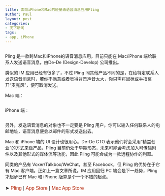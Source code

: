 ```yaml
---
title: 面向iPhone和Mac的轻量级语音消息应用Pling
author: Paul
layout: post
categories:
- 天下新闻
tags:
- app, iPhone
---
```


<img style="display: block; margin-left: auto; margin-right: auto;" src="http://s3.chztv.com/blog/2013-0406/pling.png" alt="" />

Pling 是一款跨Mac和iPhone的语音消息应用，目前只能在 Mac/iPhone 端给联系人发送语音消息，由De-De (Design-Develop) 公司推出。

类似的 IM 应用已经有很多了，不过 Pling 同其他产品不同的是，在给特定联系人发送语音消息时，若你不满意或者觉得背景声音太大，你只需将鼠标或手指离开&ldquo;麦克风&rdquo;，便可取消发送。

Mac 端：  

<img style="display: block; margin-left: auto; margin-right: auto;" src="http://s3.chztv.com/blog/2013-0406/pling-mac.png" alt="" />

iPhone 端：  

<img style="display: block; margin-left: auto; margin-right: auto;" src="http://s3.chztv.com/blog/2013-0406/pling-iphone.png" alt="" />

另外，发送语音消息的对象也不一定要是 Pling 用户，你可以输入任何联系人的电邮地址，语音消息便会以邮件的形式发送出去。

Mac 和 iPhone 端的 UI 设计也很用心。De-De CTO 表示他们将会采用&ldquo;精益创业&rdquo;的方式来做产品，Pling 目前仍处于早期形态，未来可能会考虑加入可传输附件以及其他形式的媒体流等功能，因此 Pling 可能会成为一款远程协作的利器。

同类的产品有 Voxer/Talkbox/WeChat，甚至 Facebook，但 Pling 的优势在于它有 Mac 客户端。正如上一篇文章所说，IM 应用回归 PC 端会是下一趋势，Pling 才起步已有 Mac 和 iPhone 版算是个一个不错的起点。

<span style="font-family: BentonSans, sans-serif; font-size: 16px; line-height: 28.796875px; background-color: #ffffff;">➤&nbsp;</span><a style="color: #b83015; text-decoration: none; font-family: BentonSans, sans-serif; font-size: 16px; line-height: 28.796875px; background-color: #ffffff;" href="http://www.joinpling.com/">Pling</a><span style="font-family: BentonSans, sans-serif; font-size: 16px; line-height: 28.796875px; background-color: #ffffff;">&nbsp;|&nbsp;</span><a style="color: #b83015; text-decoration: none; font-family: BentonSans, sans-serif; font-size: 16px; line-height: 28.796875px; background-color: #ffffff;" href="https://itunes.apple.com/us/app/pling-messenger/id589953619?mt=8">App Store</a><span style="font-family: BentonSans, sans-serif; font-size: 16px; line-height: 28.796875px; background-color: #ffffff;">&nbsp;|&nbsp;</span><a style="color: #b83015; text-decoration: none; font-family: BentonSans, sans-serif; font-size: 16px; line-height: 28.796875px; background-color: #ffffff;" href="https://itunes.apple.com/us/app/pling/id609027778?mt=12">Mac App Store</a>

